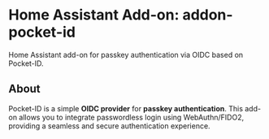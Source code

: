 # Home Assistant Add-on: addon-pocket-id
Home Assistant add-on for passkey authentication via OIDC based on Pocket-ID.

## About
Pocket-ID is a simple **OIDC provider** for **passkey authentication**. This add-on allows you to integrate passwordless login using WebAuthn/FIDO2, providing a seamless and secure authentication experience.
